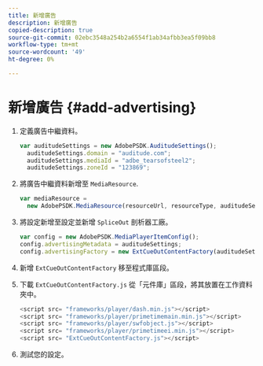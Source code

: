 ```yaml
---
title: 新增廣告
description: 新增廣告
copied-description: true
source-git-commit: 02ebc3548a254b2a6554f1ab34afbb3ea5f09bb8
workflow-type: tm+mt
source-wordcount: '49'
ht-degree: 0%

---
```


# 新增廣告 {#add-advertising}

1. 定義廣告中繼資料。

   ```js
   var auditudeSettings = new AdobePSDK.AuditudeSettings(); 
     auditudeSettings.domain = "auditude.com"; 
     auditudeSettings.mediaId = "adbe_tearsofsteel2"; 
     auditudeSettings.zoneId = "123869";
   ```

1. 將廣告中繼資料新增至 `MediaResource`.

   ```js
   var mediaResource =  
     new AdobePSDK.MediaResource(resourceUrl, resourceType, auditudeSettings, false);
   ```

1. 將設定新增至設定並新增 `SpliceOut` 剖析器工廠。

   ```js
   var config = new AdobePSDK.MediaPlayerItemConfig(); 
   config.advertisingMetadata = auditudeSettings; 
   config.advertisingFactory = new ExtCueOutContentFactory(auditudeSettings);
   ```

1. 新增 `ExtCueOutContentFactory` 移至程式庫區段。
1. 下載 `ExtCueOutContentFactory.js` 從「元件庫」區段，將其放置在工作資料夾中。

   ```js
   <script src= "frameworks/player/dash.min.js"></script> 
   <script src= "frameworks/player/primetimemain.min.js"></script> 
   <script src= "frameworks/player/swfobject.js"></script> 
   <script src= "frameworks/player/primetimeei.min.js"></script> 
   <script src= "ExtCueOutContentFactory.js"></script>
   ```

1. 測試您的設定。
